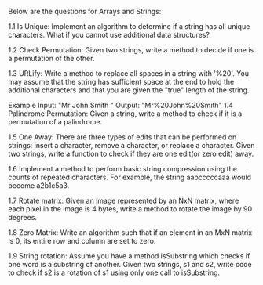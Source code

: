 Below are the questions for Arrays and Strings:

1.1 Is Unique: Implement an algorithm to determine if a string has all unique characters. What if you cannot use additional data structures?

1.2 Check Permutation: Given two strings, write a method to decide if one is a permutation of the other.

1.3 URLify: Write a method to replace all spaces in a string with '%20'. You may assume that the string has sufficient space at the end to hold the additional characters and that you are given the "true" length of the string.

Example
Input: "Mr John Smith "
Output: "Mr%20John%20Smith"
1.4 Palindrome Permutation: Given a string, write a method to check if it is a permutation of a palindrome.

1.5 One Away: There are three types of edits that can be performed on strings: insert a character, remove a character, or replace a character. Given two strings, write a function to check if they are one edit(or zero edit) away.

1.6 Implement a method to perform basic string compression using the counts of repeated characters. For example, the string aabcccccaaa would become a2b1c5a3.

1.7 Rotate matrix: Given an image represented by an NxN matrix, where each pixel in the image is 4 bytes, write a method to rotate the image by 90 degrees.

1.8 Zero Matrix: Write an algorithm such that if an element in an MxN matrix is 0, its entire row and column are set to zero.

1.9 String rotation: Assume you have a method isSubstring which checks if one word is a substring of another. Given two strings, s1 and s2, write code to check if s2 is a rotation of s1 using only one call to isSubstring.
